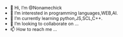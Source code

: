 - 👋 Hi, I’m @Nonamechick
- 👀 I’m interested in programming languages,WEB,AI. 
- 🌱 I’m currently learning python,JS,SCL,C++.
- 💞️ I’m looking to collaborate on ...
- 📫 How to reach me ...

<!---
Nonamechick/Nonamechick is a ✨ special ✨ repository because its `README.md` (this file) appears on your GitHub profile.
You can click the Preview link to take a look at your changes.
--->

